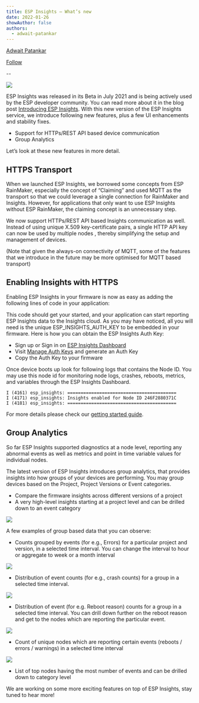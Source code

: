```yaml
---
title: ESP Insights — What’s new
date: 2022-01-26
showAuthor: false
authors: 
  - adwait-patankar
---
```

[Adwait Patankar](https://medium.com/@adwaitpatankar?source=post_page-----abecaff2f8c8--------------------------------)

[Follow](https://medium.com/m/signin?actionUrl=https%3A%2F%2Fmedium.com%2F_%2Fsubscribe%2Fuser%2Fb31acf34f5e6&operation=register&redirect=https%3A%2F%2Fblog.espressif.com%2Fesp-insights-whats-new-abecaff2f8c8&user=Adwait+Patankar&userId=b31acf34f5e6&source=post_page-b31acf34f5e6----abecaff2f8c8---------------------post_header-----------)

--

![](https://miro.medium.com/v2/resize:fit:640/format:webp/1*DB1MVfoKvRaanJaa9Vikpw.png)

ESP Insights was released in its Beta in July 2021 and is being actively used by the ESP developer community. You can read more about it in the blog post [Introducing ESP Insights](/introducing-esp-insights-7d85a1383d21). With this new version of the ESP Insights service, we introduce following new features, plus a few UI enhancements and stability fixes.

- Support for HTTPs/REST API based device communication
- Group Analytics

Let’s look at these new features in more detail.

## HTTPS Transport

When we launched ESP Insights, we borrowed some concepts from ESP RainMaker, especially the concept of “Claiming” and used MQTT as the transport so that we could leverage a single connection for RainMaker and Insights. However, for applications that only want to use ESP Insights without ESP RainMaker, the claiming concept is an unnecessary step.

We now support HTTPs/REST API based Insights communication as well. Instead of using unique X.509 key-certificate pairs, a single HTTP API key can now be used by multiple nodes , thereby simplifying the setup and management of devices.

(Note that given the always-on connectivity of MQTT, some of the features that we introduce in the future may be more optimised for MQTT based transport)

## Enabling Insights with HTTPS

Enabling ESP Insights in your firmware is now as easy as adding the following lines of code in your application:

This code should get your started, and your application can start reporting ESP Insights data to the Insights cloud. As you may have noticed, all you will need is the unique ESP_INSIGHTS_AUTH_KEY to be embedded in your firmware. Here is how you can obtain the ESP Insights Auth Key:

- Sign up or Sign in on [ESP Insights Dashboard](https://dashboard.insights.espressif.com/)
- Visit [Manage Auth Keys](https://dashboard.insights.espressif.com/home/manage-auth-keys) and generate an Auth Key
- Copy the Auth Key to your firmware

Once device boots up look for following logs that contains the Node ID. You may use this node id for monitoring node logs, crashes, reboots, metrics, and variables through the ESP Insights Dashboard.

```
I (4161) esp_insights: =========================================
I (4171) esp_insights: Insights enabled for Node ID 246F2880371C
I (4181) esp_insights: =========================================
```

For more details please check our [getting started guide](https://github.com/espressif/esp-insights/tree/main/examples).

## Group Analytics

So far ESP Insights supported diagnostics at a node level, reporting any abnormal events as well as metrics and point in time variable values for individual nodes.

The latest version of ESP Insights introduces group analytics, that provides insights into how groups of your devices are performing. You may group devices based on the Project, Project Versions or Event categories.

- Compare the firmware insights across different versions of a project
- A very high-level insights starting at a project level and can be drilled down to an event category

![](https://miro.medium.com/v2/resize:fit:640/format:webp/1*CmsgjXy5jUabgYbxI6V4Qg.png)

A few examples of group based data that you can observe:

- Counts grouped by events (for e.g., Errors) for a particular project and version, in a selected time interval. You can change the interval to hour or aggregate to week or a month interval

![](https://miro.medium.com/v2/resize:fit:640/format:webp/1*ayV33yuy4--ell1bgoVHYA.png)

- Distribution of event counts (for e.g., crash counts) for a group in a selected time interval.

![](https://miro.medium.com/v2/resize:fit:640/format:webp/1*yywKFAYu4tlIsSGqFX7FtA.png)

- Distribution of event (for e.g. Reboot reason) counts for a group in a selected time interval. You can drill down further on the reboot reason and get to the nodes which are reporting the particular event.

![](https://miro.medium.com/v2/resize:fit:640/format:webp/1*cpdsBL6ZXg2krYRAOCYP5g.png)

- Count of unique nodes which are reporting certain events (reboots / errors / warnings) in a selected time interval

![](https://miro.medium.com/v2/resize:fit:640/format:webp/1*4TOm67stGH2YAUX61i3qBw.png)

- List of top nodes having the most number of events and can be drilled down to category level

We are working on some more exciting features on top of ESP Insights, stay tuned to hear more!
